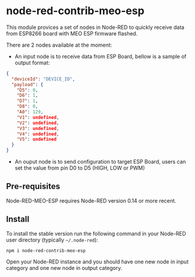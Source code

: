 # node-red-contrib-meo-esp

This module provices a set of nodes in Node-RED to quickly receive data from ESP8266 board with MEO ESP firmware flashed.

There are 2 nodes available at the moment:
- An input node is to receive data from ESP Board, bellow is a sample of output format:
```json
{
  "deviceId": "DEVICE_ID",
  "payload": {
    "D5": 0,
    "D6": 1,
    "D7": 1,
    "D8": 0,
    "A0": 129,
    "V1": undefined,
    "V2": undefined,
    "V3": undefined,
    "V4": undefined,
    "V5": undefined
  }
}
```

- An ouput node is to send configuration to target ESP Board, users can set the value from pin D0 to D5 (HIGH, LOW or PWM)

## Pre-requisites

Node-RED-MEO-ESP requires Node-RED version 0.14 or more recent.

## Install

To install the stable version run the following command in your Node-RED user directory (typically `~/.node-red`):

    npm i node-red-contrib-meo-esp

Open your Node-RED instance and you should have one new node in input category and one new node in output category.

